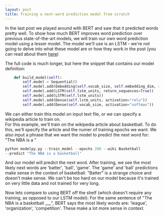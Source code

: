 ```yaml
---
layout: post
title: Training a next-word prediction model from scratch
---
```


In the last post we played around with BERT and saw that it predicted words pretty well. 
To show how much BERT improves word prediction over previous state-of-the-art models, we will train our own 
word prediction model using a lesser model.  The model we'll use is an LSTM - we're not going to delve into what 
these model are or how they work in the post (you can read about them [here](https://en.wikipedia.org/wiki/Long_short-term_memory))

The full code is much longer, but here the snippet that contains our model definition: 

```python 
    def build_model(self):
        self.model = Sequential()
        self.model.add(Embedding(self.vocab_size, self.embedding_dim, input_length=1))
        self.model.add(LSTM(self.lstm_units, return_sequences=True))
        self.model.add(LSTM(self.lstm_units))
        self.model.add(Dense(self.lstm_units, activation="relu"))
        self.model.add(Dense(self.vocab_size, activation="softmax"))
```

We can either train this model on input text file, or we can specify a wikipedia article to train on.  
For this example, we'll train on the wikipedia article about basketball. To do this, we'll specify the article and the numer of training epochs we want. 
We also input a phrase that we want the model to predict the next word for: "The NBA is a "

```python 
python modelpy.py --train_model --epochs 200 --wiki Basketball 
--predict "The NBA is a basketball"
```

And our model will predict the next word.  After training, we see the most likely next words are 'batter', 'ball', 'game'. The 'game' and 'ball' predictions make sense in the context of basketball. "Batter" is a strange choice and doesn't make sense. We can't be too hard on our model because it's trained on very little data and not trained for very long.  

Now lets compare to using BERT off the shelf (which doesn't require any training, as opposed to our LSTM model): For the same sentence of "The NBA is a basketball ___", BERT says the most likely words are: 'league', 'organization', 'competition'.
These make a lot more sense in context. 



